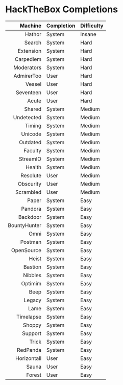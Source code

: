 # HackTheBox Completions

| Machine | Completion | Difficulty |
|--------:|------------|-----------|
Hathor		 |	System	|	Insane
Search		 |  System	| 	Hard
Extension	 |	System	|	Hard
Carpediem	 | 	System	| 	Hard
Moderators	 | 	System	| 	Hard
AdmirerToo   |	User	|	Hard
Vessel		 |  User	| 	Hard
Seventeen	 |  User	| 	Hard
Acute	 	 |  User	| 	Hard
Shared		 | 	System	| 	Medium
Undetected 	 | 	System	|	Medium
Timing 		 | 	System	|	Medium
Unicode 	 | 	System	|	Medium
Outdated	 |	System	|	Medium
Faculty	 	 |	System	|	Medium
StreamIO	 |	System	|	Medium
Health	 	 |	System	|	Medium
Resolute 	 | 	User	|	Medium
Obscurity 	 | 	User	|	Medium
Scrambled	 |	User	| 	Medium
Paper 		 |  System	|	Easy
Pandora 	 | 	System	|	Easy
Backdoor 	 | 	System	|	Easy
BountyHunter | 	System	|	Easy
Omni 		 | 	System	|	Easy
Postman 	 | 	System	|	Easy
OpenSource	 | 	System	| 	Easy
Heist 		 | 	System	|	Easy
Bastion 	 | 	System	|	Easy
Nibbles 	 | 	System	|	Easy
Optimim 	 | 	System	|	Easy
Beep 		 | 	System	|	Easy
Legacy 		 | 	System	|	Easy
Lame 		 | 	System	|	Easy
Timelapse	 |	System	|	Easy
Shoppy		 |	System	|   Easy
Support		 |	System	|	Easy
Trick		 | 	System  |	Easy
RedPanda	 | 	System  |	Easy
Horizontall  | 	User	|	Easy
Sauna 		 | 	User	|	Easy
Forest 		 | 	User	|	Easy

